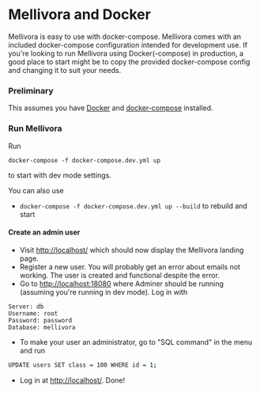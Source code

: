 Mellivora and Docker
=========

Mellivora is easy to use with docker-compose.
Mellivora comes with an included docker-compose configuration intended for development use.
If you're looking to run Mellivora using Docker(-compose) in production, a good place to start might be to copy the provided docker-compose config and changing it to suit your needs.

### Preliminary

This assumes you have [Docker](https://docs.docker.com/) and [docker-compose](https://docs.docker.com/compose/) installed.

### Run Mellivora

Run

``docker-compose -f docker-compose.dev.yml up``

to start with dev mode settings.

You can also use
 * ``docker-compose -f docker-compose.dev.yml up --build`` to rebuild and start

#### Create an admin user

- Visit [http://localhost/](http://localhost/) which should now display the Mellivora landing page.
- Register a new user. You will probably get an error about emails not working. The user is created and functional despite the error.
- Go to [http://localhost:18080](http://localhost:18080) where Adminer should be running (assuming you're running in dev mode). Log in with 
```
Server: db
Username: root
Password: password
Database: mellivora
```

- To make your user an administrator, go to "SQL command" in the menu and run

```sh
UPDATE users SET class = 100 WHERE id = 1;
```

- Log in at [http://localhost/](http://localhost/). Done!